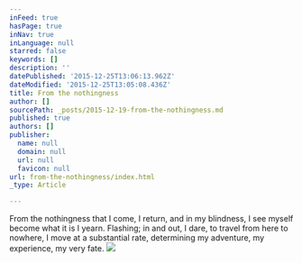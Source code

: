```yaml
---
inFeed: true
hasPage: true
inNav: true
inLanguage: null
starred: false
keywords: []
description: ''
datePublished: '2015-12-25T13:06:13.962Z'
dateModified: '2015-12-25T13:05:08.436Z'
title: From the nothingness
author: []
sourcePath: _posts/2015-12-19-from-the-nothingness.md
published: true
authors: []
publisher:
  name: null
  domain: null
  url: null
  favicon: null
url: from-the-nothingness/index.html
_type: Article

---
```

From 
the nothingness 
that I come,
I return, 
and in my blindness, 
I see myself become
what it is I yearn.
Flashing;
in and out,
I dare, 
to travel 
from here to nowhere,
I move at a substantial rate,
determining my adventure,
my experience, my very fate. ![](https://the-grid-user-content.s3-us-west-2.amazonaws.com/fded7054-4507-4937-b723-dedd4441043d.jpg)
